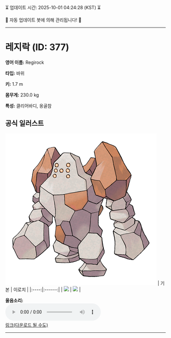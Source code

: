 
⏳ 업데이트 시간: 2025-10-01 04:24:28 (KST) ⏳

🤖 자동 업데이트 봇에 의해 관리됩니다! 🤖

---

# 레지락 (ID: 377)
**영어 이름:** Regirock

**타입:** 바위

**키:** 1.7 m

**몸무게:** 230.0 kg

**특성:** 클리어바디, 옹골참

## 공식 일러스트
![](https://raw.githubusercontent.com/PokeAPI/sprites/master/sprites/pokemon/other/official-artwork/377.png)
| 기본 | 이로치 |
|:----:|:------:|
| <img src="http://play.pokemonshowdown.com/sprites/ani/regirock.gif" width="200"> | <img src="http://play.pokemonshowdown.com/sprites/ani-shiny/regirock.gif" width="200"> |

**울음소리:**<br><audio controls src="https://raw.githubusercontent.com/PokeAPI/cries/main/cries/pokemon/latest/377.ogg"></audio><br> [링크(다운로드 될 수도)](https://raw.githubusercontent.com/PokeAPI/cries/main/cries/pokemon/latest/377.ogg)


---

